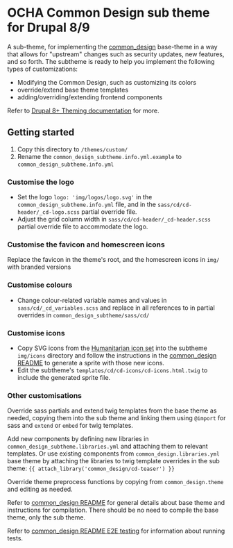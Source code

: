 # OCHA Common Design sub theme for Drupal 8/9

A sub-theme, for implementing the [common_design](https://github.com/UN-OCHA/common_design) base-theme in a way that allows for "upstream" changes such as security updates, new features, and so forth. The subtheme is ready to help you implement the following types of customizations:

- Modifying the Common Design, such as customizing its colors
- override/extend base theme templates
- adding/overriding/extending frontend components

Refer to [Drupal 8+ Theming documentation](https://www.drupal.org/docs/theming-drupal) for more.

## Getting started
1. Copy this directory to `/themes/custom/`
2. Rename the `common_design_subtheme.info.yml.example` to `common_design_subtheme.info.yml`

### Customise the logo
- Set the logo `logo: 'img/logos/logo.svg'` in the `common_design_subtheme.info.yml` file, and in the `sass/cd/cd-header/_cd-logo.scss` partial override file.
- Adjust the grid column width in `sass/cd/cd-header/_cd-header.scss` partial override file to accommodate the logo.

### Customise the favicon and homescreen icons
Replace the favicon in the theme's root, and the homescreen icons in `img/` with branded versions

### Customise colours
- Change colour-related variable names and values in `sass/cd/_cd_variables.scss` and replace in all references to in partial overrides in `common_design_subtheme/sass/cd/`

### Customise icons
- Copy SVG icons from the [Humanitarian icon set](https://brand.unocha.org/d/xEPytAUjC3sH/icons) into the subtheme `img/icons` directory and follow the instructions in the [common_design README](https://github.com/UN-OCHA/common_design/#icons) to generate a sprite with those new icons.
- Edit the subtheme's `templates/cd/cd-icons/cd-icons.html.twig` to include the generated sprite file.

### Other customisations
Override sass partials and extend twig templates from the base theme as needed, copying them into the sub theme and linking them using `@import` for sass and `extend` or `embed` for twig templates.

Add new components by defining new libraries in `common_design_subtheme.libraries.yml` and attaching them to relevant templates. Or use existing components from `common_design.libraries.yml` base theme by attaching the libraries to twig template overrides in the sub theme: `{{ attach_library('common_design/cd-teaser') }}`

Override theme preprocess functions by copying from `common_design.theme` and editing as needed.

Refer to [common_design README](https://github.com/UN-OCHA/common_design/#common-design-base-theme-for-drupal-89) for general details about base theme and instructions for compilation. There should be no need to compile the base theme, only the sub theme.

Refer to [common_design README E2E testing](https://github.com/UN-OCHA/common_design/#e2e-testing) for information about running tests.

